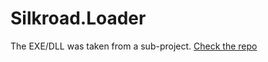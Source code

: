 # Silkroad.Loader

The EXE/DLL was taken from a sub-project. [Check the repo]

[Check the repo]: https://github.com/halimsamy/sro_loader